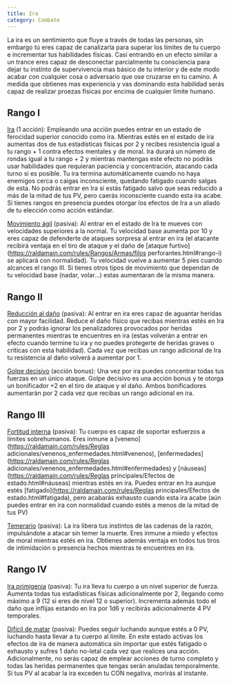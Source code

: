 ```yaml
---
title: Ira
category: Combate
---
```


La ira es un sentimiento que fluye a través de todas las personas, sin embargo tú eres capaz de canalizarla para superar los límites de tu cuerpo e incrementar tus habilidades físicas. Casi entrando en un efecto similar a un trance eres capaz de desconectar parcialmente tu consciencia para dejar tu instinto de supervivencia mas básico de tu interior y de este modo acabar con cualquier cosa o adversario que ose cruzarse en tu camino. A medida que obtienes mas experiencia y vas dominando esta habilidad serás capaz de realizar proezas físicas por encima de cualquier límite humano. 

## Rango I

<u>Ira</u> (1 acción): Empleando una acción puedes entrar en un estado de ferocidad superior conocido como ira. Mientras estés en el estado de ira aumentas dos de tus estadísticas físicas por 2 y recibes resistencia igual a tu rango + 1 contra efectos mentales y de moral. Ira durará un número de rondas igual a tu rango + 2 y mientras mantengas este efecto no podrás usar habilidades que requieran paciencia y concentración, atacando cada turno si es posible. Tu ira termina automáticamente cuando no haya enemigos cerca o caigas inconsciente, quedando fatigado cuando salgas de esta. No podrás entrar en Ira si estás fatigado salvo que seas reducido a más de la mitad de tus PV, pero caerás inconsciente cuando esta ira acabe. Si tienes rangos en presencia puedes otorgar los efectos de Ira a un aliado de tu elección como acción estándar.

<u>Movimiento ágil</u> (pasiva): Al entrar en el estado de Ira te mueves con velocidades superiores a la normal. Tu velocidad base aumenta por 10 y eres capaz de defenderte de ataques sorpresa al entrar en ira (el atacante recibirá ventaja en el tiro de ataque y el daño de [ataque furtivo](https://raldamain.com/rules/Rangos/Armas/filos perforantes.html#rango-i) se aplicará con normalidad). Tu velocidad vuelve a aumentar 5 pies cuando alcances el rango III. Si tienes otros tipos de movimiento que dependan de tu velocidad base (nadar, volar...) estas aumentaran de la misma manera.

## Rango II

<u>Reducción al daño</u> (pasiva): Al entrar en ira eres capaz de aguantar heridas con mayor facilidad. Reduce el daño físico que recibas mientras estés en Ira por 2 y podrás ignorar los penalizadores provocados por heridas permanentes mientras te encuentres en ira (estas volverán a entrar en efecto cuando termine tu ira y no puedes protegerte de heridas graves o críticas con esta habilidad). Cada vez que recibas un rango adicional de Ira tu resistencia al daño volverá a aumentar por 1.

<u>Golpe decisivo</u> (acción bonus): Una vez por ira puedes concentrar todas tus fuerzas en un único ataque. Golpe decisivo es una acción bonus y te otorga un bonificador +2 en el tiro de ataque y el daño. Ambos bonificadores aumentarán por 2 cada vez que recibas un rango adicional en ira.

## Rango III

<u>Fortitud interna</u> (pasiva): Tu cuerpo es capaz de soportar esfuerzos a límites sobrehumanos. Eres inmune a [veneno](https://raldamain.com/rules/Reglas adicionales/venenos_enfermedades.html#venenos), [enfermedades](https://raldamain.com/rules/Reglas adicionales/venenos_enfermedades.html#enfermedades) y [náuseas](https://raldamain.com/rules/Reglas principales/Efectos de estado.html#náuseas) mientras estés en ira. Puedes entrar en Ira aunque estés [fatigado](https://raldamain.com/rules/Reglas principales/Efectos de estado.html#fatigada), pero acabarás exhausto cuando esta ira acabe (aún puedes entrar en ira con normalidad cuando estés a menos de la mitad de tus PV)

<u>Temerario</u> (pasiva): La ira libera tus instintos de las cadenas de la razón, impulsándote a atacar sin temer la muerte. Eres inmune a miedo y efectos de moral mientras estés en ira. Obtienes además ventaja en todos tus tiros de intimidación o presencia hechos mientras te encuentres en ira.

## Rango IV

<u>Ira primigenia</u> (pasiva): Tu ira lleva tu cuerpo a un nivel superior de fuerza. Aumenta todas tus estadísticas físicas adicionalmente por 2, llegando como máximo a 9 (12 si eres de nivel 12 o superior). Incrementa además todo el daño que inflijas estando en Ira por 1d6 y recibirás adicionalmente 4 PV temporales.

<u>Difícil de matar</u> (pasiva): Puedes seguir luchando aunque estés a 0 PV, luchando hasta llevar a tu cuerpo al límite. En este estado activas los efectos de ira de manera automática sin importar que estés fatigado o exhausto y sufres 1 daño no-letal cada vez que realices una acción. Adicionalmente, no serás capaz de emplear acciones de turno completo y todas las heridas permanentes que tengas serán anuladas temporalmente. Si tus PV al acabar la ira exceden tu CON negativa, morirás al instante.

